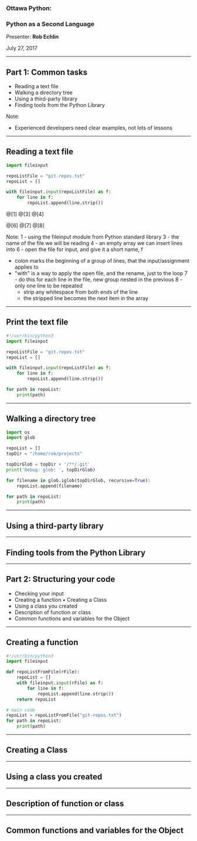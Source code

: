 ### Ottawa Python: 
### Python as a Second Language

Presenter: **Rob Echlin**

July 27, 2017

---

## Part 1: Common tasks
* Reading a text file
* Walking a directory tree
* Using a third-party library
* Finding tools from the Python Library

Note:
* Experienced developers need clear examples, not lots of lessons


---
## Reading a text file

```python
import fileinput

repoListFile = "git.repos.txt"
repoList = []

with fileinput.input(repoListFile) as f:
    for line in f:
        repoList.append(line.strip())
```
@[1]
@[3]
@[4]

@[6]
@[7]
@[8]

Note: 
1 - using the fileinput module from Python standard library
3 - the name of the file we will be reading
4 - an empty array we can insert lines into
6 - open the file for input, and give it a short name, f
  - colon marks the beginning of a group of lines, that the input/assignment applies to
  - "with" is a way to apply the open file, and the rename, just to the loop
7 - do this for each line in the file, new group nested in the previous
8 - only one line to be repeated
    - strip any whitespace from both ends of the line
    - the stripped line becomes the next item in the array

---
## Print the text file

```python
#!/usr/bin/python3
import fileinput

repoListFile = "git.repos.txt"
repoList = []

with fileinput.input(repoListFile) as f:
    for line in f:
        repoList.append(line.strip())

for path in repoList:
    print(path)
```

---
## Walking a directory tree

```python
import os
import glob

repoList = []
topDir = "/home/rob/projects"

topDirGlob = topDir + '/**/.git'
print('Debug: glob: ', topDirGlob)

for filename in glob.iglob(topDirGlob, recursive=True):
    repoList.append(filename)

for path in repoList:
    print(path)
```

---
## Using a third-party library

---
## Finding tools from the Python Library

---
## Part 2: Structuring your code
* Checking your input
* Creating a function
• Creating a Class
* Using a class you created
* Description of function or class
* Common functions and variables for the Object

---
## Creating a function

```python
#!/usr/bin/python3
import fileinput

def repoListFromFile(rFile):
    repoList = []
    with fileinput.input(rFile) as f:
        for line in f:
            repoList.append(line.strip())
    return repoList

# main code
repoList = repoListFromFile("git-repos.txt")
for path in repoList:
    print(path)
```

---
## Creating a Class

---
## Using a class you created

---
## Description of function or class

---
## Common functions and variables for the Object

